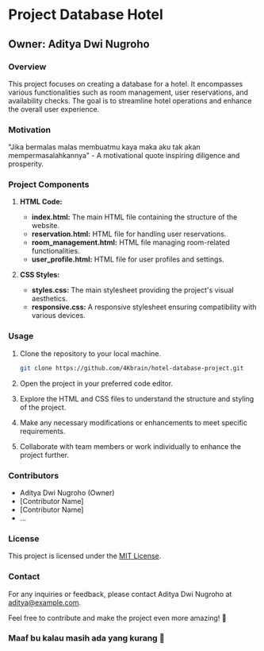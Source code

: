 # Project Database Hotel

## Owner: Aditya Dwi Nugroho

### Overview

This project focuses on creating a database for a hotel. It encompasses various functionalities such as room management, user reservations, and availability checks. The goal is to streamline hotel operations and enhance the overall user experience.

### Motivation

"Jika bermalas malas membuatmu kaya maka aku tak akan mempermasalahkannya" - A motivational quote inspiring diligence and prosperity.

### Project Components

1. **HTML Code:**
   - **index.html:** The main HTML file containing the structure of the website.
   - **reservation.html:** HTML file for handling user reservations.
   - **room_management.html:** HTML file managing room-related functionalities.
   - **user_profile.html:** HTML file for user profiles and settings.

2. **CSS Styles:**
   - **styles.css:** The main stylesheet providing the project's visual aesthetics.
   - **responsive.css:** A responsive stylesheet ensuring compatibility with various devices.

### Usage

1. Clone the repository to your local machine.

    ```bash
    git clone https://github.com/4Kbrain/hotel-database-project.git
    ```

2. Open the project in your preferred code editor.

3. Explore the HTML and CSS files to understand the structure and styling of the project.

4. Make any necessary modifications or enhancements to meet specific requirements.

5. Collaborate with team members or work individually to enhance the project further.

### Contributors

- Aditya Dwi Nugroho (Owner)
- [Contributor Name]
- [Contributor Name]
- ...

### License

This project is licensed under the [MIT License](LICENSE.md).

### Contact

For any inquiries or feedback, please contact Aditya Dwi Nugroho at [aditya@example.com](mailto:chloeaubert6969@gmail.com).

Feel free to contribute and make the project even more amazing! 🚀


### Maaf bu kalau masih ada yang kurang 🙏
